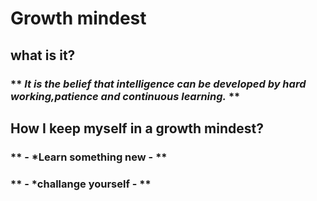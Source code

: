 # **Growth mindest**

## what is it?


### ** *It is the belief that intelligence can be developed by hard working,patience and continuous learning.* **

## How I keep myself in a growth mindest?
### ** -  *Learn something new - **
### ** -  *challange yourself - **





